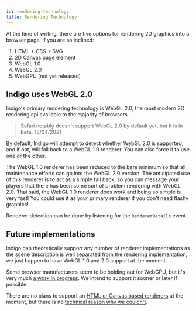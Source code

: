 ```yaml
---
id: rendering-technology
title: Rendering Technology
---
```


At the time of writing, there are five options for rendering 2D graphics into a browser page, if you are so inclined:

1. HTML + CSS + SVG
2. 2D Canvas page element
3. WebGL 1.0
4. WebGL 2.0
5. WebGPU (not yet released)

## Indigo uses WebGL 2.0

Indigo's primary rendering technology is WebGL 2.0, the most modern 3D rendering api available to the majority of browsers.

> Safari notably doesn't support WebGL 2.0 by default yet, but it is in beta. 13/04/2021

By default, Indigo will attempt to detect whether WebGL 2.0 is supported, and if not, will fall back to a WebGL 1.0 renderer. You can also force it to use one or the other.

The WebGL 1.0 renderer has been reduced to the bare minimum so that all maintenance efforts can go into the WebGL 2.0 version. The anticipated use of this renderer is to act as a simple fall back, so you can message your players that there has been some sort of problem rendering with WebGL 2.0. That said, the WebGL 1.0 renderer does work and being so simple is very fast! You could use it as your primary renderer if you don't need flashy graphics!

Renderer detection can be done by listening for the `RendererDetails` event.

## Future implementations

Indigo can theoretically support any number of renderer implementations as the scene description is well separated from the rendering implementation, we just happen to have WebGL 1.0 and 2.0 support at the moment.

Some browser manufacturers seem to be holding out for WebGPU, but it's very much [a work in progress](https://github.com/gpuweb/gpuweb/wiki/Implementation-Status). We intend to support it sooner or later if possible.

There are no plans to support an [HTML or Canvas based renderers](http://buildnewgames.com/dom-sprites/) at the moment, but there is no [technical reason why we couldn't](http://buildnewgames.com/assets/article//dom-sprites/dom-sprite-demo.html).
